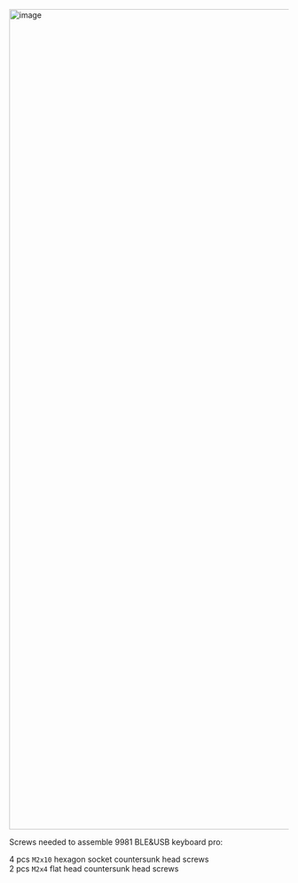 <img width="1928" height="1476" alt="image" src="https://github.com/user-attachments/assets/7c79a4c6-ce97-491d-8591-f8d6591ff524" />


Screws needed to assemble 9981 BLE&USB keyboard pro:  

4 pcs ```M2x10``` hexagon socket countersunk head screws  
2 pcs ```M2x4``` flat head countersunk head screws

